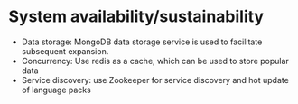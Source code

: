# System availability/sustainability

- Data storage: MongoDB data storage service is used to facilitate subsequent expansion.
- Concurrency: Use redis as a cache, which can be used to store popular data
- Service discovery: use Zookeeper for service discovery and hot update of language packs